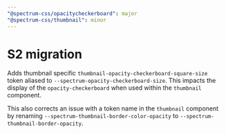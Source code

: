 ```yaml
---
"@spectrum-css/opacitycheckerboard": major
"@spectrum-css/thumbnail": minor
---
```


# S2 migration

Adds thumbnail specific `thumbnail-opacity-checkerboard-square-size` token aliased to `--spectrum-opacity-checkerboard-size`. This impacts the display of the `opacity-checkerboard` when used within the `thumbnail` component.

This also corrects an issue with a token name in the `thumbnail` component by renaming `--spectrum-thumbnail-border-color-opacity` to `--spectrum-thumbnail-border-opacity`.
